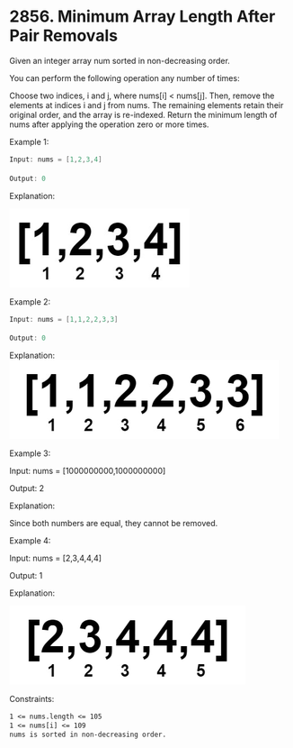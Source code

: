 # 2856. Minimum Array Length After Pair Removals

Given an integer array num sorted in non-decreasing order.

You can perform the following operation any number of times:

Choose two indices, i and j, where nums[i] < nums[j].
Then, remove the elements at indices i and j from nums. The remaining elements retain their original order, and the array is re-indexed.
Return the minimum length of nums after applying the operation zero or more times.

 

Example 1:
```c
Input: nums = [1,2,3,4]

Output: 0

```
Explanation:

![alt](tcase1-1.gif)

Example 2:
```c
Input: nums = [1,1,2,2,3,3]

Output: 0
```
Explanation:
![alt text](tcase2.gif)



Example 3:

Input: nums = [1000000000,1000000000]

Output: 2

Explanation:

Since both numbers are equal, they cannot be removed.

Example 4:

Input: nums = [2,3,4,4,4]

Output: 1

Explanation:

![alt text](tcase3.gif)



 

Constraints:
```
1 <= nums.length <= 105
1 <= nums[i] <= 109
nums is sorted in non-decreasing order.
```